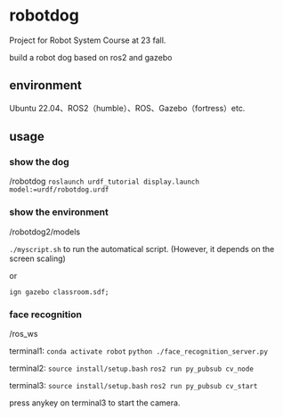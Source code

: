 # robotdog
Project for Robot System Course at 23 fall.

build a robot dog based on ros2 and gazebo

## environment

Ubuntu 22.04、ROS2（humble）、ROS、Gazebo（fortress）etc.

## usage

### show the dog
/robotdog
`roslaunch urdf_tutorial display.launch model:=urdf/robotdog.urdf`

### show the environment
/robotdog2/models

`./myscript.sh` to run the automatical script.
(However, it depends on the screen scaling)

or

`ign gazebo classroom.sdf;`

### face recognition
/ros_ws

terminal1:
`conda activate robot`
`python ./face_recognition_server.py`

terminal2:
`source install/setup.bash`
`ros2 run py_pubsub cv_node`

terminal3:
`source install/setup.bash`
`ros2 run py_pubsub cv_start`

press anykey on terminal3 to start the camera.




